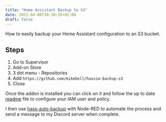 ```yaml
---
title: "Home Assistant Backup to S3"
date: 2021-04-08T10:10:35+01:00
draft: false
---
```


How to easily backup your Home Assistant configuration to an S3 bucket.

## Steps

1. Go to Supervisor
2. Add-on Store
3. 3 dot menu - Repositories
4. Add `https://github.com/mikebell/hassio-backup-s3`
5. Close

Once the addon is installed you can click on it and follow the up to date [readme](https://github.com/mikebell/hassio-backup-s3/blob/master/backup-s3/README.md) file to configure your IAM user and policy.

I then use [hass-auto-backup](https://github.com/jcwillox/hass-auto-backup) with Node-RED to automate the process and send a message to my Discord server when complete.